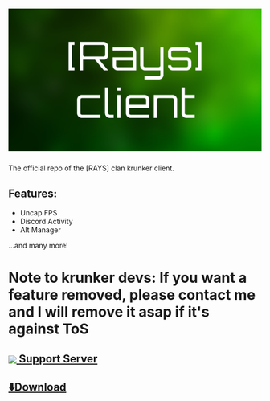 # ![[RAYS] Client](./splash.png)
The official repo of the [RAYS] clan krunker client.  

## Features:
  - Uncap FPS
  - Discord Activity
  - Alt Manager

...and many more!

# Note to krunker devs: If you want a feature removed, please contact me and I will remove it asap if it's against ToS

## <a target="_blank" href="https://discord.gg/C4k9uVnPwP"><img src="https://cdn.z3db0y.com/discord.svg" valign="middle" style="height: 1em"> Support Server</a>

## [⬇️Download](https://api.z3db0y.com/rays/download)
